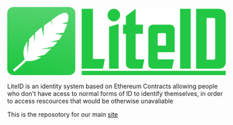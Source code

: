 ![Logo](Logos/logo-600.png?raw=true "Logo")


LiteID is an identity system based on Ethereum Contracts allowing people who don't have acess to normal forms of ID to identify themselves, in order to access rescources that would be otherwise unavaliable

This is the reposotory for our main [site](https://liteid.github.io/LiteID/)
